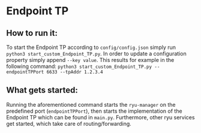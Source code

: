 # Endpoint TP
## How to run it:
To start the Endpoint TP according to `config/config.json` simply run ```python3 start_custom_Endpoint_TP.py```. In order to update a configuration property simply append `--key value`. This results for example in the following command:
```python3 start_custom_Endpoint_TP.py --endpointTPPort 6633 --tpAddr 1.2.3.4```
## What gets started:
Running the aforementioned command starts the `ryu-manager` on the predefined port (`endpointTPPort`), then starts the implementation of the Endpoint TP which can be found in `main.py`. Furthermore, other ryu services get started, which take care of routing/forwarding.